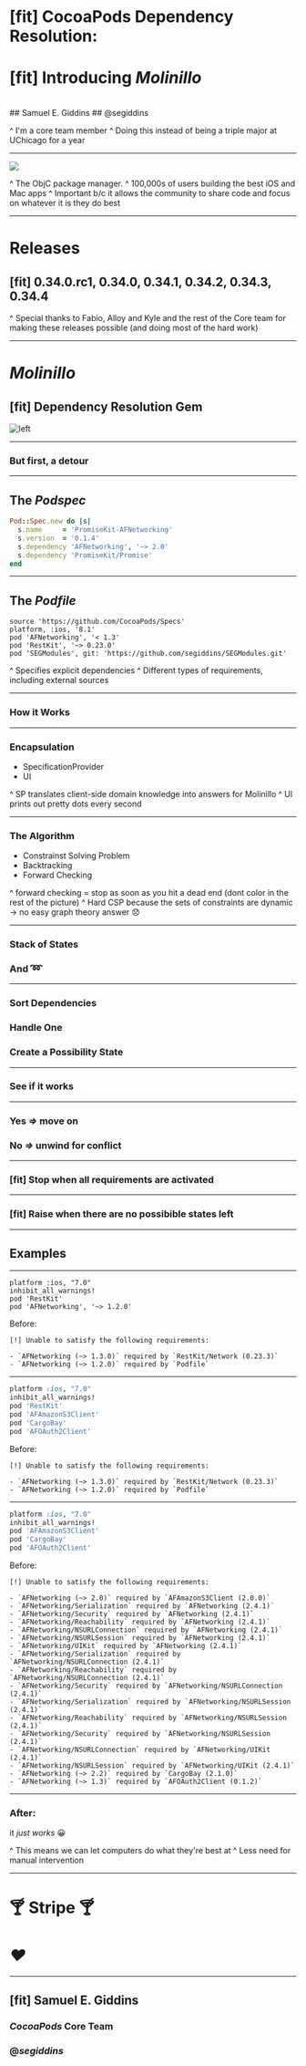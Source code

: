 # [fit] CocoaPods Dependency Resolution:
# [fit] Introducing _**Molinillo**_
<br>
## Samuel E. Giddins
## @segiddins

^ I'm a core team member
^ Doing this instead of being a triple major at UChicago for a year

---

![](image/cocoapods-white-on-orange.jpg)

^ The ObjC package manager.
^ 100,000s of users building the best iOS and Mac apps
^ Important b/c it allows the community to share code and focus on whatever it is they do best

---

# Releases
## [fit] 0.34.0.rc1, 0.34.0, 0.34.1, 0.34.2, 0.34.3, 0.34.4

^ Special thanks to Fabio, Alloy and Kyle and the rest of the Core team for making these releases possible (and doing most of the hard work)

---

# _**Molinillo**_
## [fit] Dependency Resolution Gem

![left](image/mexican-molinillo.jpg)

---

### But first, a detour

---

## The *Podspec*

```ruby
Pod::Spec.new do |s|
  s.name     = 'PromiseKit-AFNetworking'
  s.version  = '0.1.4' 
  s.dependency 'AFNetworking', '~> 2.0'
  s.dependency 'PromiseKit/Promise'
end
```

---

## The *Podfile*

```
source 'https://github.com/CocoaPods/Specs'
platform, :ios, '8.1'
pod 'AFNetworking', '< 1.3'
pod 'RestKit', '~> 0.23.0'
pod 'SEGModules', git: 'https://github.com/segiddins/SEGModules.git'
```

^ Specifies explicit dependencies
^ Different types of requirements, including external sources

---

### How it Works

---

### Encapsulation

- SpecificationProvider
- UI

^ SP translates client-side domain knowledge into answers for Molinillo
^ UI prints out pretty dots every second

---

### The Algorithm

- Constrainst Solving Problem
- Backtracking
- Forward Checking

^ forward checking = stop as soon as you hit a dead end (dont color in the rest of the picture)
^ Hard CSP because the sets of constraints are dynamic -> no easy graph theory answer 😞

---

### Stack of __States__
### And :loop:

---

### Sort Dependencies
### Handle One
### Create a Possibility State

---

### See if it works

---

### Yes *=>* move on
### No *=>* unwind for conflict

---

### [fit] Stop when all requirements are activated

---

### [fit] Raise when there are no possibible states left

---

## Examples

---

```
platform :ios, "7.0"
inhibit_all_warnings!
pod 'RestKit'
pod 'AFNetworking', '~> 1.2.0'
```

Before:

```
[!] Unable to satisfy the following requirements:

- `AFNetworking (~> 1.3.0)` required by `RestKit/Network (0.23.3)`
- `AFNetworking (~> 1.2.0)` required by `Podfile`
```

---

```ruby
platform :ios, "7.0"
inhibit_all_warnings!
pod 'RestKit'
pod 'AFAmazonS3Client'
pod 'CargoBay'
pod 'AFOAuth2Client'
```
Before:

```
[!] Unable to satisfy the following requirements:

- `AFNetworking (~> 1.3.0)` required by `RestKit/Network (0.23.3)`
- `AFNetworking (~> 1.2.0)` required by `Podfile`
```

---

```ruby
platform :ios, "7.0"
inhibit_all_warnings!
pod 'AFAmazonS3Client'
pod 'CargoBay'
pod 'AFOAuth2Client'
```

Before: 

```
[!] Unable to satisfy the following requirements:

- `AFNetworking (~> 2.0)` required by `AFAmazonS3Client (2.0.0)`
- `AFNetworking/Serialization` required by `AFNetworking (2.4.1)`
- `AFNetworking/Security` required by `AFNetworking (2.4.1)`
- `AFNetworking/Reachability` required by `AFNetworking (2.4.1)`
- `AFNetworking/NSURLConnection` required by `AFNetworking (2.4.1)`
- `AFNetworking/NSURLSession` required by `AFNetworking (2.4.1)`
- `AFNetworking/UIKit` required by `AFNetworking (2.4.1)`
- `AFNetworking/Serialization` required by `AFNetworking/NSURLConnection (2.4.1)`
- `AFNetworking/Reachability` required by `AFNetworking/NSURLConnection (2.4.1)`
- `AFNetworking/Security` required by `AFNetworking/NSURLConnection (2.4.1)`
- `AFNetworking/Serialization` required by `AFNetworking/NSURLSession (2.4.1)`
- `AFNetworking/Reachability` required by `AFNetworking/NSURLSession (2.4.1)`
- `AFNetworking/Security` required by `AFNetworking/NSURLSession (2.4.1)`
- `AFNetworking/NSURLConnection` required by `AFNetworking/UIKit (2.4.1)`
- `AFNetworking/NSURLSession` required by `AFNetworking/UIKit (2.4.1)`
- `AFNetworking (~> 2.2)` required by `CargoBay (2.1.0)`
- `AFNetworking (~> 1.3)` required by `AFOAuth2Client (0.1.2)`
```

---

### __After:__

it *just works* :grinning:

^ This means we can let computers do what they're best at
^ Less need for manual intervention

---

# :cocktail: Stripe :cocktail:
# _:heart:_

---

## [fit] Samuel E. Giddins
### _CocoaPods_ Core Team
### @_segiddins_
